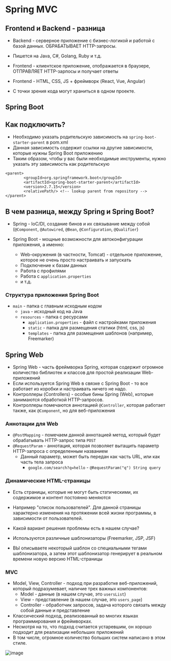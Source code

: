 # Spring MVC

## Frontend и Backend - разница

* Backend - серверное приложение с бизнес-логикой и работой с базой данных. ОБРАБАТЫВАЕТ HTTP-запросы.
* Пишется на Java, C#, Golang, Ruby и т.д.

* Frontend - клиентское приложение, отображается в браузере, ОТПРАВЛЯЕТ HTTP-зарпосы и получает ответы
* Frontend - HTML, CSS, JS + фреймворк (React, Vue, Angular)

* С точки зрения кода могут храниться в одном проекте.

## Spring Boot

## Как подключить?

* Необходимо указать родительскую зависимость на `spring-boot-starter-parent` в pom.xml
* Данная зависимость содержит ссылки на другие зависимости, которые нужны Spring Boot приложению
* Таким образом, чтобы у вас были необходимые инструменты, нужно указать эту зависимость как родительскую

```
<parent>
        <groupId>org.springframework.boot</groupId>
        <artifactId>spring-boot-starter-parent</artifactId>
        <version>2.7.15</version>
        <relativePath/> <!-- lookup parent from repository -->
</parent>
```

## В чем разница, между Spring и Spring Boot?

* Spring - IoC/DI, создание бинов и их связывание между собой (`@Component`, `@Autowired`, `@Bean`, `@Configuration`, `@Qualifier`)

* Spring Boot - мощные возможности для автоконфигурации приложения, а именно:
  * Web-окружения (в частности, Tomcat) - отдельное приложение, которое не очень просто настраивать и запускать
  * Подключение к базам данных
  * Работа с профилями
  * Работа с `application.properties`
  * и т.д.

### Структура приложения Spring Boot

* `main` - папка с главным исходным кодом
  * `java` - исходный код на Java
  * `resources` - папка с ресурсами
    * `application.properties` - файл с настройками приложения
    * `static` - папка для размещения статики (html, css, js)
    * `templates` - папка для размещения шаблонов (например, Freemarker)

## Spring Web

* Spring Web - часть фреймворка Spring, которая содержит огромное количество библиотек и классов для простой реализации Web-приложений
* Если используется Spring Web в связке с Spring Boot - то все работает из коробки и настраивать ничего не надо.
* Контроллеры (Controllers) - особые бины Spring (Web), которые занимаются обработкой HTTP-запросов.
* Контроллеры помечаются аннотацией `@Controller`, которая работает также, как `@Component`, но для веб-приложения

### Аннотации для Web

* `@PostMapping` - помечаем данной аннотацией метод, который будет обрабатывать HTTP-запрос типа `POST`
* `@RequestParam` - аннотация, которая позволяет вытащить параметр HTTP-запроса с определенным названием
  * Данный параметр, может быть передан как часть URL, или как часть тела запроса
    * `google.com/search?q=hello` - `@RequestParam("q") String query`

### Динамические HTML-страницы

* Есть страницы, которые не могут быть статическими, их содержимое и контент постоянно меняются
* Например "список пользователей". Для данной страницы характерно изменения на протяжении всей жизни программы, в зависимости от пользователей.

* Какой вариант решения проблемы есть в нашем случае?
* Используются различные шаблонизаторы (Freemarker, JSP, JSF)
* ВЫ описываете некоторый шаблон со специальными тегами шаблонизатора, а затем этот шаблонизатор генерирует в реальном времени новую версию HTML-страницы

### MVC

* Model, View, Controller - подход при разработке веб-приложений, который подразумевает, наличие трех важных компонентов:
  * Model - данные (в нашем случае, это `usersList`)
  * View - представление (в нашем случае, это `users_page`)
  * Controller - обработчик запросов, задача которого связать между собой данные и представление
* Классический подход, реализованный во многих языках программирования и фреймворках.
* Несмотря на то, что подход считается устаревшим, он хорошо подходит для реализации небольших приложений
* В том числе, огромное количество больших систем написано в этом стиле.

![image](https://raw.githubusercontent.com/ait-tr/cohort25/main/back_end/lesson_05/img/1.png)